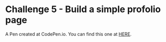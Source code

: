 # Challenge 5 - Build a simple profolio page

A Pen created at CodePen.io. You can find this one at [HERE](https://codepen.io/yuetang95/full/wOpbpo).

 
